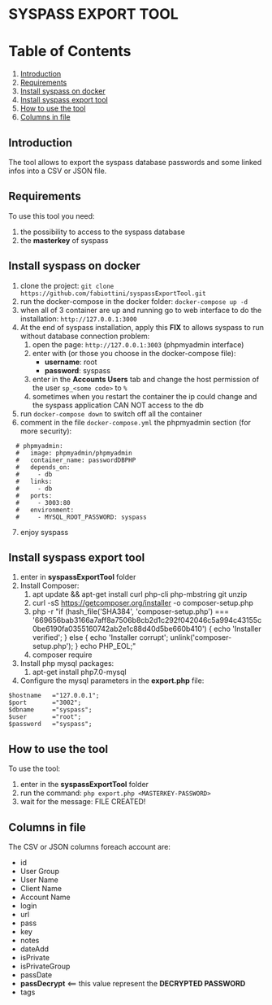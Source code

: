 # SYSPASS EXPORT TOOL

# Table of Contents
1. [Introduction](#introduction)
2. [Requirements](#Requirements)
3. [Install syspass on docker](#Install-syspass-on-docker)
4. [Install syspass export tool](#Install-syspass-export-tool)
5. [How to use the tool](#How-to-use-the-tool)
6. [Columns in file](#Columns-in-file)


## Introduction

The tool allows to export the syspass database passwords and some linked infos into a CSV or JSON file.

## Requirements

To use this tool you need:

1. the possibility to access to the syspass database
2. the **masterkey** of syspass

## Install syspass on docker

1. clone the project: ``git clone https://github.com/fabiottini/syspassExportTool.git``
2. run the docker-compose in the docker folder: ``docker-compose up -d``
3. when all of 3 container are up and running go to web interface to do the installation: ``http://127.0.0.1:3000``
4. At the end of syspass installation, apply this **FIX** to allows syspass to run without database connection problem:
    1. open the page: ``http://127.0.0.1:3003`` (phpmyadmin interface)
    2. enter with (or those you choose in the docker-compose file): 
        - **username**: root
        - **password**: syspass 
    3. enter in the **Accounts Users** tab and change the host permission of the user ``sp_<some code>`` to ``%``
    4. sometimes when you restart the container the ip could change and the syspass application CAN NOT access to the db
5. run ``docker-compose down`` to switch off all the container
6. comment in the file ``docker-compose.yml`` the phpmyadmin section (for more security):
```
  # phpmyadmin: 
  #   image: phpmyadmin/phpmyadmin
  #   container_name: passwordDBPHP
  #   depends_on:
  #     - db
  #   links: 
  #     - db
  #   ports:
  #     - 3003:80
  #   environment:
  #     - MYSQL_ROOT_PASSWORD: syspass
```
7. enjoy syspass

## Install syspass export tool

1. enter in **syspassExportTool** folder
2. Install Composer:
    1. apt update && apt-get install curl php-cli php-mbstring git unzip
    2. curl -sS https://getcomposer.org/installer -o composer-setup.php
    3. php -r "if (hash_file('SHA384', 'composer-setup.php') === '669656bab3166a7aff8a7506b8cb2d1c292f042046c5a994c43155c0be6190fa0355160742ab2e1c88d40d5be660b410') { echo 'Installer verified'; } else { echo 'Installer corrupt'; unlink('composer-setup.php'); } echo PHP_EOL;"
    4. composer require
3. Install php mysql packages:
    1. apt-get install php7.0-mysql
4. Configure the mysql parameters in the **export.php** file:
```
$hostname   ="127.0.0.1";
$port       ="3002";
$dbname     ="syspass";
$user       ="root";
$password   ="syspass";
```

## How to use the tool

To use the tool:
1. enter in the **syspassExportTool** folder
2. run the command: ``php export.php <MASTERKEY-PASSWORD>``
3. wait for the message: FILE CREATED!

## Columns in file

The CSV or JSON columns foreach account are:
- id
- User Group
- User Name
- Client Name
- Account Name
- login
- url
- pass
- key
- notes
- dateAdd
- isPrivate
- isPrivateGroup
- passDate
- **passDecrypt** <== this value represent the **DECRYPTED PASSWORD**
- tags